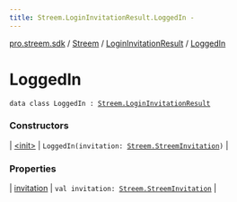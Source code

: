 ```yaml
---
title: Streem.LoginInvitationResult.LoggedIn - 
---
```


[pro.streem.sdk](../../../index.html) / [Streem](../../index.html) / [LoginInvitationResult](../index.html) / [LoggedIn](./index.html)

# LoggedIn

`data class LoggedIn : `[`Streem.LoginInvitationResult`](../index.html)

### Constructors

| [&lt;init&gt;](-init-.html) | `LoggedIn(invitation: `[`Streem.StreemInvitation`](../../-streem-invitation/index.html)`)` |

### Properties

| [invitation](invitation.html) | `val invitation: `[`Streem.StreemInvitation`](../../-streem-invitation/index.html) |

